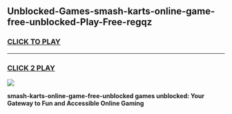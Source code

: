 
## Unblocked-Games-smash-karts-online-game-free-unblocked-Play-Free-regqz
<h3>
<a href="https://premium76.site?title=smash-karts-online-game-free-unblocked&ref=21A">CLICK TO PLAY</a></h3>
<hr>

<h3>
<a href="https://premium76.site?title=smash-karts-online-game-free-unblocked&ref=21A">CLICK 2 PLAY</a>
  
</h3>

<a href="https://premium76.site?title=smash-karts-online-game-free-unblocked&ref=21A"><img src="https://clearcache.store/games.png"></a>


**smash-karts-online-game-free-unblocked games unblocked: Your Gateway to Fun and Accessible Online Gaming**
